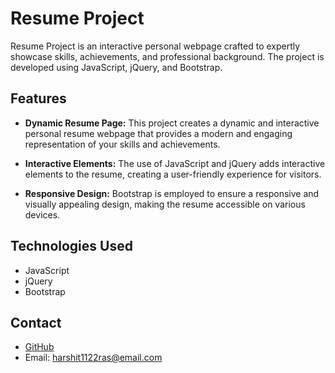 # Resume Project

Resume Project is an interactive personal webpage crafted to expertly showcase skills, achievements, and professional background. The project is developed using JavaScript, jQuery, and Bootstrap.

## Features

- **Dynamic Resume Page:** This project creates a dynamic and interactive personal resume webpage that provides a modern and engaging representation of your skills and achievements.

- **Interactive Elements:** The use of JavaScript and jQuery adds interactive elements to the resume, creating a user-friendly experience for visitors.

- **Responsive Design:** Bootstrap is employed to ensure a responsive and visually appealing design, making the resume accessible on various devices.

## Technologies Used

- JavaScript
- jQuery
- Bootstrap

## Contact

- [GitHub](https://github.com/codeRastogi)
- Email: harshit1122ras@email.com

